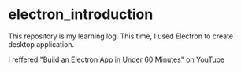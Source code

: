 # electron_introduction
This repository is my learning log.
This time, I used Electron to create desktop application.

I reffered ["Build an Electron App in Under 60 Minutes" on YouTube](https://www.youtube.com/watch?v=kN1Czs0m1SU)
